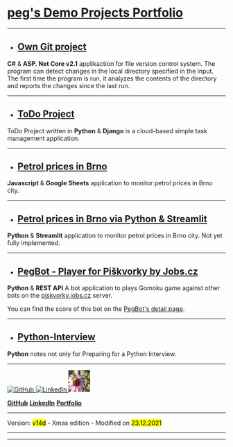 # [**peg's Demo Projects Portfolio**](https://github.com/erlep/Portfolio)

---

- ## [Own Git project](<http://peg.aspifyhost.cz>)
**C#** & **ASP. Net Core v2.1** applikaction for file version control system.
The program can detect changes in the local directory specified in the input. The first time the program is run, it analyzes the contents of the directory and reports the changes since the last run.

---

- ## [ToDo Project](<https://peg.pythonanywhere.com>)
ToDo Project written in **Python** & **Django** is a cloud-based simple task management application.

---

- ## [Petrol prices in Brno](<https://erlep.github.io/Benzin_Brno>)
**Javascript** & **Google Sheets** application to monitor petrol prices in Brno city.

---
- ## [Petrol prices in Brno via Python & Streamlit](<https://share.streamlit.io/erlep/webtest/main/bbWeb.py>)
**Python** & **Streamlit** application to monitor petrol prices in Brno city.
Not yet fully implemented.

---
- ## [PegBot - Player for Piškvorky by Jobs.cz](<https://bit.ly/30rsSdX>)
**Python** & **REST API** A bot application to plays Gomoku game against other bots on the [piskvorky.jobs.cz](https://piskvorky.jobs.cz/) server.

You can find the score of this bot on the [PegBot's detail page](https://bit.ly/30rsSdX).

---
- ## [Python-Interview](<https://GitHub.com/ErleP/Python-Interview>)
**Python** notes not only for Preparing for a Python Interview.



---
<a href="https://GitHub.com/ErleP" target="_blank">
<img border="0" alt="GitHub" src="https://github.githubassets.com/images/modules/logos_page/GitHub-Mark.png" width="50" height="50">
</a>
<a href="http://lnnk.in/@pe" target="_blank">
<img border="0" alt="LinkedIn" src="https://upload.wikimedia.org/wikipedia/commons/c/ca/LinkedIn_logo_initials.png" width="50" height="50">
</a>
<a href="https://erlep.github.io/Portfolio" target="_blank">
<img border="0" alt="Portfolio" src="img/IMG_1470.JPG" width="50" height="50">
</a>

[**GitHub**](https://GitHub.com/ErleP)
[**LinkedIn**](http://lnnk.in/@pe)
[**Portfolio**](https://erlep.github.io/Portfolio)

---

Version: <mark>v14d</mark> - Xmas edition -  Modified on <mark>23.12.2021</mark>

---
---

